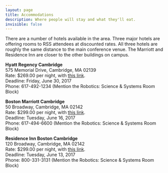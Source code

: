 ```yaml
---
layout: page
title: Accommodations
description: Where people will stay and what they'll eat.
invisible: false
---
```


There are a number of hotels available in the area. Three major hotels are offering rooms to RSS attendees at discounted rates. All three hotels are roughly the same distance to the main conference venue. The Marriott and Residence Inn are closer to the other buildings on campus.

**Hyatt Regency Cambridge**<br>
575 Memorial Drive, Cambridge, MA 02139<br>
Rate: $269.00 per night, with [this link][hyatt].<br>
Deadline: Friday, June 30, 2017<br>
Phone: 617-492-1234 (Mention the Robotics: Science & Systems Room Block)<br>

**Boston Marriott Cambridge**<br>
50 Broadway, Cambridge, MA 02142<br>
Rate: $299.00 per night, with [this link][marriott].<br>
Deadline: Tuesday, June 16, 2017<br>
Phone: 617-494-6600 (Mention the Robotics: Science & Systems Room Block)<br>

**Residence Inn Boston Cambridge**<br>
120 Broadway, Cambridge, MA 02142<br>
Rate: $299.00 per night, with [this link][residence].<br>
Deadline: Tuesday, June 13, 2017<br>
Phone: 800-331-3131 (Mention the Robotics: Science & Systems Room Block)<br>

[hyatt]: https://aws.passkey.com/e/16347404
[marriott]: http://www.marriott.com/meeting-event-hotels/group-corporate-travel/groupCorp.mi?resLinkData=MIT%20RSS%20(Robotics:%20Science%20%26%20Systems)%20Room%20Block%5Eboscb%60RSSRSSA%60299.00%60USD%60false%604%607/11/17%607/17/17%606/16/17&app=resvlink&stop_mobi=yes
[residence]: http://www.marriott.com/meeting-event-hotels/group-corporate-travel/groupCorp.mi?resLinkData=MIT%20RSS%20(Robotics:%20Science%20%26%20Systems)%20Oveflow%20Room%20Block%20Jul2017%5Eboscm%60RSSRSSA%60299.00%60USD%60false%603%607/11/17%607/17/17%606/13/17&app=resvlink&stop_mobi=yes

